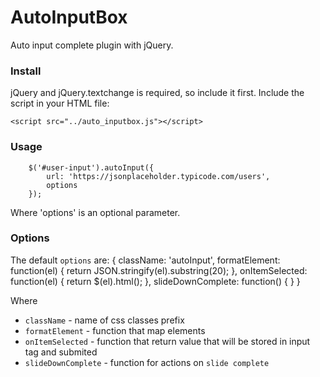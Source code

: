 # AutoInputBox
Auto input complete plugin with jQuery.

### Install
jQuery and jQuery.textchange is required, so include it first.
Include the script in your HTML file:

	<script src="../auto_inputbox.js"></script>

### Usage
		$('#user-input').autoInput({
			url: 'https://jsonplaceholder.typicode.com/users',
			options
		});
		
Where 'options' is an optional parameter.

### Options
The default `options` are:
		{
			className: 'autoInput',
			formatElement: function(el) {
				return JSON.stringify(el).substring(20);
			},
			onItemSelected: function(el) {
				return $(el).html();
			},
			slideDownComplete: function() {
			}
		}
		
Where
- `className` - name of css classes prefix
- `formatElement` - function that map elements
- `onItemSelected` - function that return value that will be stored in input tag and submited
- `slideDownComplete` - function for actions on `slide complete`